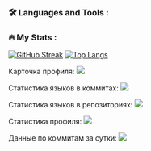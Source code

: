 ### :hammer_and_wrench: Languages and Tools :

### :fire: My Stats :
[![GitHub Streak](http://github-readme-streak-stats.herokuapp.com?user=Vik154&theme=blueberry-duo&background=000000)](https://git.io/streak-stats) [![Top Langs](https://github-readme-stats.vercel.app/api/top-langs/?username=Vik154&layout=compact&theme=vision-friendly-dark)](https://github.com/anuraghazra/github-readme-stats)


Карточка профиля: 
![](https://github-profile-summary-cards.vercel.app/api/cards/profile-details?username=Vik154&theme=solarized_dark)

Статистика языков в коммитах:
![](https://github-profile-summary-cards.vercel.app/api/cards/most-commit-language?username=Vik154&theme=solarized_dark)

Статистика языков в репозиториях:
![](https://github-profile-summary-cards.vercel.app/api/cards/repos-per-language?username=Vik154&theme=solarized_dark)

Статистика профиля:
![](https://github-profile-summary-cards.vercel.app/api/cards/stats?username=Vik154&theme=solarized_dark)

Данные по коммитам за сутки:
![](https://github-profile-summary-cards.vercel.app/api/cards/productive-time?username=Vik154&theme=solarized_dark)


<!--
**Vik154/Vik154** is a ✨ _special_ ✨ repository because its `README.md` (this file) appears on your GitHub profile.

Here are some ideas to get you started:

- 🔭 I’m currently working on ...
- 🌱 I’m currently learning ...
- 👯 I’m looking to collaborate on ...
- 🤔 I’m looking for help with ...
- 💬 Ask me about ...
- 📫 How to reach me: ...
- 😄 Pronouns: ...
- ⚡ Fun fact: ...
-->
